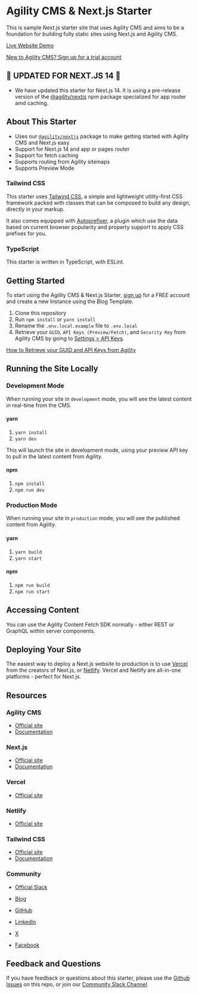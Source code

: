 # Agility CMS & Next.js Starter

This is sample Next.js starter site that uses Agility CMS and aims to be a foundation for building fully static sites using Next.js and Agility CMS.

[Live Website Demo](https://next-14-caching.vercel.app/)

[New to Agility CMS? Sign up for a trial account](https://agilitycms.com/free)

## 📢 UPDATED FOR NEXT.JS 14 📢

- We have updated this starter for Next.js 14. It is using a pre-release version of the [@agility/nextjs](https://www.npmjs.com/package/@agility/nextjs) npm package specialized for app router amd caching.

## About This Starter

- Uses our [`@agility/nextjs`](https://www.npmjs.com/package/@agility/nextjs) package to make getting started with Agility CMS and Next.js easy
- Support for Next.js 14 and app or pages router
- Support for fetch caching
- Supports routing from Agility sitemaps
- Supports Preview Mode

### Tailwind CSS

This starter uses [Tailwind CSS](https://tailwindcss.com/), a simple and lightweight utility-first CSS framework packed with classes that can be composed to build any design, directly in your markup.

It also comes equipped with [Autoprefixer](https://www.npmjs.com/package/autoprefixer), a plugin which use the data based on current browser popularity and property support to apply CSS prefixes for you.

### TypeScript

This starter is written in TypeScript, with ESLint.

## Getting Started

To start using the Agility CMS & Next.js Starter, [sign up](https://agilitycms.com/free) for a FREE account and create a new Instance using the Blog Template.

1. Clone this repository
2. Run `npm install` or `yarn install`
3. Rename the `.env.local.example` file to `.env.local`
4. Retrieve your `GUID`, `API Keys (Preview/Fetch)`, and `Security Key` from Agility CMS by going to [Settings > API Keys](https://manager.agilitycms.com/settings/apikeys).

[How to Retrieve your GUID and API Keys from Agility](https://help.agilitycms.com/hc/en-us/articles/360031919212-Retrieving-your-API-Key-s-Guid-and-API-URL-)

## Running the Site Locally

### Development Mode

When running your site in `development` mode, you will see the latest content in real-time from the CMS.

#### yarn

1. `yarn install`
2. `yarn dev`

This will launch the site in development mode, using your preview API key to pull in the latest content from Agility.

#### npm

1. `npm install`
2. `npm run dev`

### Production Mode

When running your site in `production` mode, you will see the published content from Agility.

#### yarn

1. `yarn build`
2. `yarn start`

#### npm

1. `npm run build`
2. `npm run start`

## Accessing Content

You can use the Agility Content Fetch SDK normally - either REST or GraphQL within server components.

## Deploying Your Site

The easiest way to deploy a Next.js website to production is to use [Vercel](https://vercel.com/) from the creators of Next.js, or [Netlify](https:netlify.com). Vercel and Netlify are all-in-one platforms - perfect for Next.js.

## Resources

### Agility CMS

- [Official site](https://agilitycms.com)
- [Documentation](https://agilitycms.com/docs)

### Next.js

- [Official site](https://nextjs.org/)
- [Documentation](https://nextjs.org/docs/getting-started)

### Vercel

- [Official site](https://vercel.com/)

### Netlify

- [Official site](https://netlify.com/)

### Tailwind CSS

- [Official site](http://tailwindcss.com/)
- [Documentation](http://tailwindcss.com/docs)

### Community

- [Official Slack](https://agilitycms.com/join-slack)
- [Blog](https://agilitycms.com/resources/posts)
- [GitHub](https://github.com/agility)

- [LinkedIn](https://www.linkedin.com/company/agilitycms)
- [X](https://x.com/agilitycms)
- [Facebook](https://www.facebook.com/AgilityCMS/)

## Feedback and Questions

If you have feedback or questions about this starter, please use the [Github Issues](https://github.com/agility/agilitycms-nextjs-starter/issues) on this repo, or join our [Community Slack Channel](https://agilitycms.com/join-slack).

